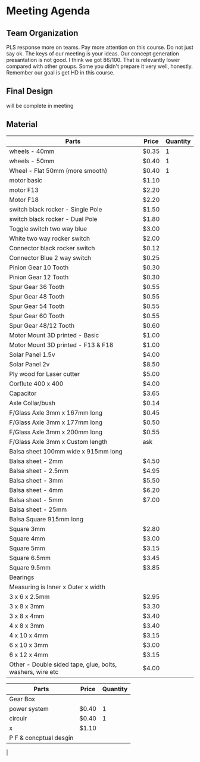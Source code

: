 # Meeting Agenda
 
## Team Organization
PLS response more on teams. Pay more attention on this course. Do not just say ok.
The keys of our meeting is your ideas. Our concept generation presantation is not good.
I think we got 86/100. That is relevantly lower compared with other groups. Some you didn't
prepare it very well, honestly. Remember our goal is get HD in this course.  
## Final Design
will be complete in meeting
  
## Material  
| Parts                                   | Price  | Quantity |
|-----------------------------------------|--------|----------|
| wheels - 40mm                           | $0.35  | 1        |
| wheels - 50mm                           | $0.40  | 1        |
| Wheel - Flat 50mm (more smooth)         | $0.40  | 1        |
| motor basic                             | $1.10  |          |
| motor F13                               | $2.20  |          |
| Motor F18                               | $2.20  |          |
| switch black rocker - Single Pole       | $1.50  |          |
| switch black rocker - Dual Pole         | $1.80  |          |
| Toggle switch two way blue              | $3.00  |          |
| White two way rocker switch             | $2.00  |          |
| Connector black rocker switch           | $0.12  |          |
| Connector Blue 2 way switch             | $0.25  |          |
| Pinion Gear 10 Tooth                    | $0.30  |          |
| Pinion Gear 12 Tooth                    | $0.30  |          |
| Spur Gear 36 Tooth                      | $0.55  |          |
| Spur Gear 48 Tooth                      | $0.55  |          |
| Spur Gear 54 Tooth                      | $0.55  |          |
| Spur Gear 60 Tooth                      | $0.55  |          |
| Spur Gear 48/12 Tooth                   | $0.60  |          |
| Motor Mount 3D printed - Basic          | $1.00  |          |
| Motor Mount 3D printed - F13 & F18      | $1.00  |          |
| Solar Panel 1.5v                        | $4.00  |          |
| Solar Panel 2v                          | $8.50  |          |
| Ply wood for Laser cutter               | $5.00  |          |
| Corflute 400 x 400                      | $4.00  |          |
| Capacitor                               | $3.65  |          |
| Axle Collar/bush                        | $0.14  |          |
| F/Glass Axle 3mm x 167mm long           | $0.45  |          |
| F/Glass Axle 3mm x 177mm long           | $0.50  |          |
| F/Glass Axle 3mm x 200mm long           | $0.55  |          |
| F/Glass Axle 3mm x Custom length        | ask    |          |
| Balsa sheet 100mm wide x 915mm long     |        |          |
| Balsa sheet - 2mm                       | $4.50  |          |
| Balsa sheet - 2.5mm                     | $4.95  |          |
| Balsa sheet - 3mm                       | $5.50  |          |
| Balsa sheet - 4mm                       | $6.20  |          |
| Balsa sheet - 5mm                       | $7.00  |          |
| Balsa sheet - 25mm                      |        |          |
| Balsa Square 915mm long                 |        |          |
| Square 3mm                              | $2.80  |          |
| Square 4mm                              | $3.00  |          |
| Square 5mm                              | $3.15  |          |
| Square 6.5mm                            | $3.45  |          |
| Square 9.5mm                            | $3.85  |          |
| Bearings                                |        |          |
| Measuring is Inner x Outer x width      |        |          |
| 3 x 6 x 2.5mm                           | $2.95  |          |
| 3 x 8 x 3mm                             | $3.30  |          |
| 3 x 8 x 4mm                             | $3.40  |          |
| 4 x 8 x 3mm                             | $3.40  |          |
| 4 x 10 x 4mm                            | $3.15  |          |
| 6 x 10 x 3mm                            | $3.00  |          |
| 6 x 12 x 4mm                            | $3.15  |          |
| Other - Double sided tape, glue, bolts, washers, wire etc | $4.00  |          |

| Parts                                   | Price  | Quantity |
|-----------------------------------------|--------|----------|
| Gear Box                           |   |         |
| power system                           | $0.40  | 1        |
| circuir        | $0.40  | 1        |
| x                             | $1.10  |          |
| P F & concptual desgin| |
|
